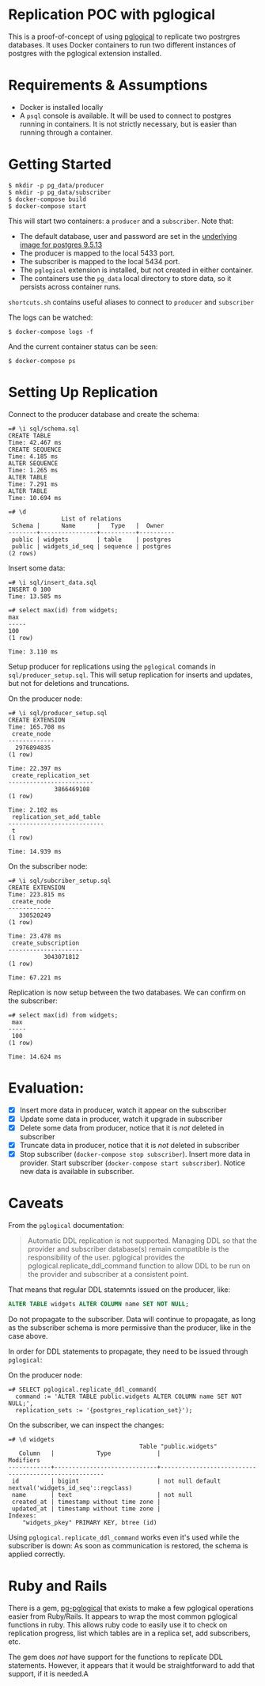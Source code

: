 # Replication POC with pglogical

This is a proof-of-concept of using [pglogical][pglogical] to replicate two postrgres databases. It uses Docker containers to run two different instances of postgres with the pglogical extension installed.

# Requirements & Assumptions
- Docker is installed locally
- A `psql` console is available. It will be used to connect to postgres running in containers. It is not strictly necessary, but is easier than running through a container.

# Getting Started

```shell
$ mkdir -p pg_data/producer
$ mkdir -p pg_data/subscriber
$ docker-compose build
$ docker-compose start
```

This will start two containers: a `producer` and a `subscriber`. Note that:
- The default database, user and password are set in the [underlying image for postgres 9.5.13][postgres-image]
- The producer is mapped to the local 5433 port.
- The subscriber is mapped to the local 5434 port.
- The `pglogical` extension is installed, but not created in either container.
- The containers use the `pg_data` local directory to store data, so it persists across container runs.

`shortcuts.sh` contains useful aliases to connect to `producer` and `subscriber`

The logs can be watched:

```
$ docker-compose logs -f
```

And the current container status can be seen:

```
$ docker-compose ps
```

# Setting Up Replication

Connect to the producer database and create the schema:

```
=# \i sql/schema.sql
CREATE TABLE
Time: 42.467 ms
CREATE SEQUENCE
Time: 4.185 ms
ALTER SEQUENCE
Time: 1.265 ms
ALTER TABLE
Time: 7.291 ms
ALTER TABLE
Time: 10.694 ms

=# \d
               List of relations
 Schema |      Name      |   Type   |  Owner
--------+----------------+----------+----------
 public | widgets        | table    | postgres
 public | widgets_id_seq | sequence | postgres
(2 rows)
```

Insert some data:

```
=# \i sql/insert_data.sql
INSERT 0 100
Time: 13.585 ms

=# select max(id) from widgets;
max
-----
100
(1 row)

Time: 3.110 ms
```

Setup producer for replications using the `pglogical` comands in `sql/producer_setup.sql`. This will setup replication for inserts and updates, but not for deletions and truncations.

On the producer node:

```
=# \i sql/producer_setup.sql
CREATE EXTENSION
Time: 165.708 ms
 create_node
-------------
  2976894835
(1 row)

Time: 22.397 ms
 create_replication_set
------------------------
             3866469108
(1 row)

Time: 2.102 ms
 replication_set_add_table
---------------------------
 t
(1 row)

Time: 14.939 ms
```

On the subscriber node:

```
=# \i sql/subcriber_setup.sql
CREATE EXTENSION
Time: 223.815 ms
 create_node
-------------
   330520249
(1 row)

Time: 23.478 ms
 create_subscription
---------------------
          3043071812
(1 row)

Time: 67.221 ms
```

Replication is now setup between the two databases. We can confirm on the subscriber:

```
=# select max(id) from widgets;
 max
-----
 100
(1 row)

Time: 14.624 ms
```

# Evaluation:
- [x] Insert more data in producer, watch it appear on the subscriber
- [x] Update some data in producer, watch it upgrade in subscriber
- [x] Delete some data from producer, notice that it is *not* deleted in subscriber
- [x] Truncate data in producer, notice that it is *not* deleted in subscriber
- [x] Stop subscriber (`docker-compose stop subscriber`). Insert more data in provider. Start subscriber (`docker-compose start subscriber`). Notice new data is available in subscriber.

# Caveats

From the `pglogical` documentation:

> Automatic DDL replication is not supported. Managing DDL so that the provider and subscriber database(s) remain compatible is the responsibility of the user.
pglogical provides the pglogical.replicate_ddl_command function to allow DDL to be run on the provider and subscriber at a consistent point.

That means that regular DDL statemnts issued on the producer, like:
```sql
ALTER TABLE widgets ALTER COLUMN name SET NOT NULL;
```

Do not propagate to the subscriber. Data will continue to propagate, as long as the subscriber schema is more permissive than the producer, like in the case above.

In order for DDL statements to propagate, they need to be issued through `pglogical`:

On the producer node:

```
=# SELECT pglogical.replicate_ddl_command(
  command := 'ALTER TABLE public.widgets ALTER COLUMN name SET NOT NULL;',
  replication_sets := '{postgres_replication_set}');
```

On the subscriber, we can inspect the changes:

```
=# \d widgets
                                     Table "public.widgets"
   Column   |            Type             |                      Modifiers
------------+-----------------------------+------------------------------------------------------
 id         | bigint                      | not null default nextval('widgets_id_seq'::regclass)
 name       | text                        | not null
 created_at | timestamp without time zone |
 updated_at | timestamp without time zone |
Indexes:
    "widgets_pkey" PRIMARY KEY, btree (id)
```

Using `pglogical.replicate_ddl_command` works even it's used while the subscriber is down: As soon as communication is restored, the schema is applied correctly.

# Ruby and Rails

There is a gem, [pg-pglogical][gem] that exists to make a few pglogical operations easier from Ruby/Rails. It appears to wrap the most common pglogical functions in ruby. This allows ruby code to easily use it to check on replication progress, list which tables are in a replica set, add subscribers, etc.

The gem does *not* have support for the functions to replicate DDL statements. However, it appears that it would be straightforward to add that support, if it is needed.A

[pglogical]: https://www.2ndquadrant.com/en/resources/pglogical/pglogical-docs/
[postgres-image]: https://hub.docker.com/_/postgres/
[gem]: https://github.com/ManageIQ/pg-pglogical
